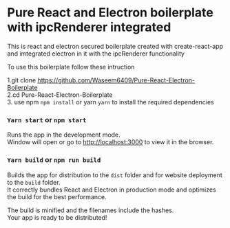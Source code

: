 # Pure React and Electron boilerplate with ipcRenderer integrated

This is react and electron secured boilerplate created with create-react-app and imtegrated electron in it with the ipcRenderer functionality


To use this boilerplate follow these intruction 

1.git clone https://github.com/Waseem6409/Pure-React-Electron-Boilerplate<br/>
2.cd Pure-React-Electron-Boilerplate<br/>
3. use npm  ```npm install``` or yarn ```yarn``` to install the required dependencies<br/>



### `Yarn start` or `npm start`

Runs the app in the development mode.\
Window will open or go to [http://localhost:3000](http://localhost:3000) to view it in the browser.


### `Yarn build` or `npm run build`

Builds the app for distribution to the `dist` folder and for website deployment to the `build` folder.\
It correctly bundles React and Electron in production mode and optimizes the build for the best performance.

The build is minified and the filenames include the hashes.\
Your app is ready to be distributed!
